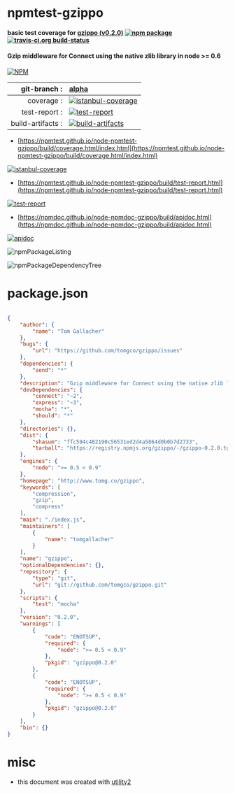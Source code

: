 # npmtest-gzippo

#### basic test coverage for  [gzippo (v0.2.0)](http://www.tomg.co/gzippo)  [![npm package](https://img.shields.io/npm/v/npmtest-gzippo.svg?style=flat-square)](https://www.npmjs.org/package/npmtest-gzippo) [![travis-ci.org build-status](https://api.travis-ci.org/npmtest/node-npmtest-gzippo.svg)](https://travis-ci.org/npmtest/node-npmtest-gzippo)

#### Gzip middleware for Connect using the native zlib library in node >= 0.6

[![NPM](https://nodei.co/npm/gzippo.png?downloads=true&downloadRank=true&stars=true)](https://www.npmjs.com/package/gzippo)

| git-branch : | [alpha](https://github.com/npmtest/node-npmtest-gzippo/tree/alpha)|
|--:|:--|
| coverage : | [![istanbul-coverage](https://npmtest.github.io/node-npmtest-gzippo/build/coverage.badge.svg)](https://npmtest.github.io/node-npmtest-gzippo/build/coverage.html/index.html)|
| test-report : | [![test-report](https://npmtest.github.io/node-npmtest-gzippo/build/test-report.badge.svg)](https://npmtest.github.io/node-npmtest-gzippo/build/test-report.html)|
| build-artifacts : | [![build-artifacts](https://npmtest.github.io/node-npmtest-gzippo/glyphicons_144_folder_open.png)](https://github.com/npmtest/node-npmtest-gzippo/tree/gh-pages/build)|

- [https://npmtest.github.io/node-npmtest-gzippo/build/coverage.html/index.html](https://npmtest.github.io/node-npmtest-gzippo/build/coverage.html/index.html)

[![istanbul-coverage](https://npmtest.github.io/node-npmtest-gzippo/build/screenCapture.buildCi.browser.%252Ftmp%252Fbuild%252Fcoverage.lib.html.png)](https://npmtest.github.io/node-npmtest-gzippo/build/coverage.html/index.html)

- [https://npmtest.github.io/node-npmtest-gzippo/build/test-report.html](https://npmtest.github.io/node-npmtest-gzippo/build/test-report.html)

[![test-report](https://npmtest.github.io/node-npmtest-gzippo/build/screenCapture.buildCi.browser.%252Ftmp%252Fbuild%252Ftest-report.html.png)](https://npmtest.github.io/node-npmtest-gzippo/build/test-report.html)

- [https://npmdoc.github.io/node-npmdoc-gzippo/build/apidoc.html](https://npmdoc.github.io/node-npmdoc-gzippo/build/apidoc.html)

[![apidoc](https://npmdoc.github.io/node-npmdoc-gzippo/build/screenCapture.buildCi.browser.%252Ftmp%252Fbuild%252Fapidoc.html.png)](https://npmdoc.github.io/node-npmdoc-gzippo/build/apidoc.html)

![npmPackageListing](https://npmtest.github.io/node-npmtest-gzippo/build/screenCapture.npmPackageListing.svg)

![npmPackageDependencyTree](https://npmtest.github.io/node-npmtest-gzippo/build/screenCapture.npmPackageDependencyTree.svg)



# package.json

```json

{
    "author": {
        "name": "Tom Gallacher"
    },
    "bugs": {
        "url": "https://github.com/tomgco/gzippo/issues"
    },
    "dependencies": {
        "send": "*"
    },
    "description": "Gzip middleware for Connect using the native zlib library in node >= 0.6",
    "devDependencies": {
        "connect": "~2",
        "express": "~3",
        "mocha": "*",
        "should": "*"
    },
    "directories": {},
    "dist": {
        "shasum": "ffc594c482190c56531ed2d4a5864d0b0b7d2733",
        "tarball": "https://registry.npmjs.org/gzippo/-/gzippo-0.2.0.tgz"
    },
    "engines": {
        "node": ">= 0.5 < 0.9"
    },
    "homepage": "http://www.tomg.co/gzippo",
    "keywords": [
        "compression",
        "gzip",
        "compress"
    ],
    "main": "./index.js",
    "maintainers": [
        {
            "name": "tomgallacher"
        }
    ],
    "name": "gzippo",
    "optionalDependencies": {},
    "repository": {
        "type": "git",
        "url": "git://github.com/tomgco/gzippo.git"
    },
    "scripts": {
        "test": "mocha"
    },
    "version": "0.2.0",
    "warnings": [
        {
            "code": "ENOTSUP",
            "required": {
                "node": ">= 0.5 < 0.9"
            },
            "pkgid": "gzippo@0.2.0"
        },
        {
            "code": "ENOTSUP",
            "required": {
                "node": ">= 0.5 < 0.9"
            },
            "pkgid": "gzippo@0.2.0"
        }
    ],
    "bin": {}
}
```



# misc
- this document was created with [utility2](https://github.com/kaizhu256/node-utility2)
